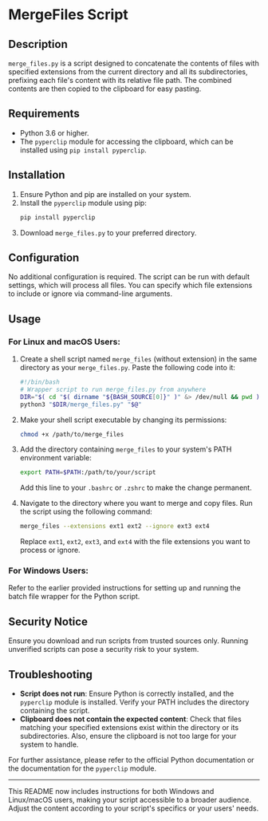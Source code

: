 # MergeFiles Script

## Description

`merge_files.py` is a script designed to concatenate the contents of files with specified extensions from the current directory and all its subdirectories, prefixing each file's content with its relative file path. The combined contents are then copied to the clipboard for easy pasting.

## Requirements

- Python 3.6 or higher.
- The `pyperclip` module for accessing the clipboard, which can be installed using `pip install pyperclip`.

## Installation

1. Ensure Python and pip are installed on your system.
2. Install the `pyperclip` module using pip:
   ```bash
   pip install pyperclip
   ```
3. Download `merge_files.py` to your preferred directory.

## Configuration

No additional configuration is required. The script can be run with default settings, which will process all files. You can specify which file extensions to include or ignore via command-line arguments.

## Usage

### For Linux and macOS Users:

1. Create a shell script named `merge_files` (without extension) in the same directory as your `merge_files.py`. Paste the following code into it:

    ```bash
    #!/bin/bash
    # Wrapper script to run merge_files.py from anywhere
    DIR="$( cd "$( dirname "${BASH_SOURCE[0]}" )" &> /dev/null && pwd )"
    python3 "$DIR/merge_files.py" "$@"
    ```

2. Make your shell script executable by changing its permissions:

    ```bash
    chmod +x /path/to/merge_files
    ```

3. Add the directory containing `merge_files` to your system's PATH environment variable:

    ```bash
    export PATH=$PATH:/path/to/your/script
    ```
    
    Add this line to your `.bashrc` or `.zshrc` to make the change permanent.

4. Navigate to the directory where you want to merge and copy files. Run the script using the following command:

    ```bash
    merge_files --extensions ext1 ext2 --ignore ext3 ext4
    ```

    Replace `ext1`, `ext2`, `ext3`, and `ext4` with the file extensions you want to process or ignore.

### For Windows Users:

Refer to the earlier provided instructions for setting up and running the batch file wrapper for the Python script.

## Security Notice

Ensure you download and run scripts from trusted sources only. Running unverified scripts can pose a security risk to your system.

## Troubleshooting

- **Script does not run**: Ensure Python is correctly installed, and the `pyperclip` module is installed. Verify your PATH includes the directory containing the script.
- **Clipboard does not contain the expected content**: Check that files matching your specified extensions exist within the directory or its subdirectories. Also, ensure the clipboard is not too large for your system to handle.

For further assistance, please refer to the official Python documentation or the documentation for the `pyperclip` module.

---

This README now includes instructions for both Windows and Linux/macOS users, making your script accessible to a broader audience. Adjust the content according to your script's specifics or your users' needs.
